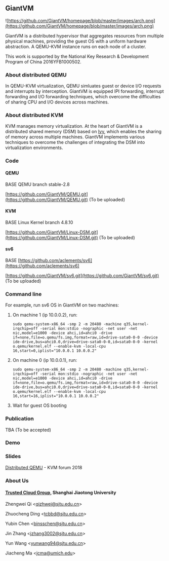 
## GiantVM

![https://github.com/GiantVM/homepage/blob/master/images/arch.png](https://github.com/GiantVM/homepage/blob/master/images/arch.png)

GiantVM is a distributed hypervisor that aggregates resources from multiple physical machines, providing the guest OS with a uniform hardware abstraction. A QEMU-KVM instance runs on each node of a cluster.

This work is supported by the National Key Research & Development Program of China 2016YFB1000502.

### About distributed QEMU
In QEMU-KVM virtualization, QEMU simluates guest or device I/O requests and interrupts by interception. GiantVM is equipped IPI forwarding, interrupt forwarding and I/O forwarding techniques, which overcome the difficulties of sharing CPU and I/O devices across machines.

### About distributed KVM
KVM manages memory virtualization. At the heart of GiantVM is a distributed shared memory (DSM) based on [Ivy](https://dl.acm.org/citation.cfm?id=10610), which enables the sharing of memory across multiple machines. GiantVM implements various techniques to overcome the challenges of integrating the DSM into virtualization environments.

### Code

#### QEMU
BASE QEMU branch stable-2.8

[https://github.com/GiantVM/QEMU.git](https://github.com/GiantVM/QEMU.git) (To be uploaded)


#### KVM
BASE Linux Kernel branch 4.8.10

[https://github.com/GiantVM/Linux-DSM.git](https://github.com/GiantVM/Linux-DSM.git) (To be uploaded)

#### sv6
BASE [https://github.com/aclements/sv6](https://github.com/aclements/sv6)

[https://github.com/GiantVM/sv6.git](https://github.com/GiantVM/sv6.git) (To be uploaded)


### Command line

For example, run sv6 OS in GiantVM on two machines:

1. On machine 1 (ip 10.0.0.2), run:

    ```
    sudo qemu-system-x86_64 -smp 2 -m 20480 -machine q35,kernel-irqchip=off -serial mon:stdio -nographic -net user -net nic,model=e1000 -device ahci,id=ahci0 -drive if=none,file=o.qemu/fs.img,format=raw,id=drive-sata0-0-0 -device ide-drive,bus=ahci0.0,drive=drive-sata0-0-0,id=sata0-0-0 -kernel o.qemu/kernel.elf --enable-kvm -local-cpu 16,start=0,iplist="10.0.0.1 10.0.0.2"
    ```

2. On machine 0 (ip 10.0.0.1), run:

    ```
    sudo qemu-system-x86_64 -smp 2 -m 20480 -machine q35,kernel-irqchip=off -serial mon:stdio -nographic -net user -net nic,model=e1000 -device ahci,id=ahci0 -drive if=none,file=o.qemu/fs.img,format=raw,id=drive-sata0-0-0 -device ide-drive,bus=ahci0.0,drive=drive-sata0-0-0,id=sata0-0-0 -kernel o.qemu/kernel.elf --enable-kvm -local-cpu 16,start=16,iplist="10.0.0.1 10.0.0.2"
    ```

3. Wait for guest OS booting

### Publication

TBA (To be accepted)

### Demo

[]()

### Slides
[Distributed QEMU]() - KVM forum 2018

### About Us
#### [Trusted Cloud Group](http://tcloud.sjtu.edu.cn/), Shanghai Jiaotong University
Zhengwei Qi \<[qizhwei@sjtu.edu.cn](mailto:qizhwei@sjtu.edu.cn)\>

Zhuocheng Ding \<[tcbbd@sjtu.edu.cn](mailto:tcbbd@sjtu.edu.cn)\>

Yubin Chen \<[binsschen@sjtu.edu.cn](mailto:binsschen@sjtu.edu.cn)\>

Jin Zhang \<[jzhang3002@sjtu.edu.cn](mailto:jzhang3002@sjtu.edu.cn)\>

Yun Wang \<[yunwang94@sjtu.edu.cn](mailto:yunwang94@sjtu.edu.cn)\>

Jiacheng Ma \<[jcma@umich.edu](mailto:jcma@umich.edu)\>

